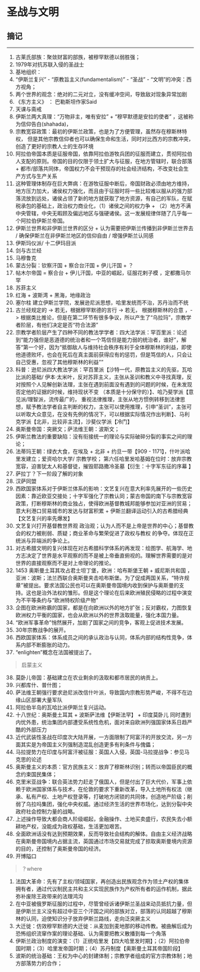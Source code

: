 # 圣战与文明


## 摘记
---

1. 古莱氏部族：聚敛财富的部族，被穆罕默德以弱胜强；
2. 1979年对抗苏联入侵的圣战士
3. 基地组织：
4. “伊斯兰复兴” - “原教旨主义(fundamentalism)” - “圣战” - “文明”的冲突：西方视角；
5. 两个世界的观念：绝对的二元对立，没有缓冲空间，导致敌对现象异常加剧
6. 《东方主义》 ： 巴勒斯坦作家Said 
7. 天课与斋戒
8. 伊斯兰两大真理：“万物非主，唯有安拉” + “穆罕默德是安拉的使者” ，这被称为信仰告白(shahada)， 
9. 宗教宽容政策：最初的伊斯兰政策，也是为了方便管理，虽然存在穆斯林特权， 但是其他宗教信仰者也可以确保生命和生活，同时对比西方的宗教冲突，创造了更好的宗教人士的生存环境
10. 阿拉伯帝国本质是征服帝国，依靠阿拉伯游牧兵团的征服而建立，贯彻阿拉伯人支配的原则。帝国的目的仅限于领土扩大与征服，在地方管辖时，联合部落 + 都市/部落共同体，帝国权力不会干预现存的社会经济结构，不改变社会生产方式与生产关系
11. 这种管理体制存在巨大弊病：在游牧征服中断后，帝国财政必须由地方维持，地方压力加大，诸侯权力强化，而且由于征服时将一些比较难以服从的强力部落流放到远处，诸侯占领了新的地方就获取了地方资源，有自己的军队，在赋税承包的基础上，政治权力商业化，（1）诸侯之间的权力争 + （2）地方不满中央管辖，中央无暇顾及偏远地区与强硬诸侯。这一发展规律伴随了几乎每一个阿拉伯伊斯兰帝国。
12. 伊斯兰世界和非伊斯兰世界的区分 + 认为需要把伊斯兰传播到非伊斯兰世界去 / 确保伊斯兰在非伊斯兰地区的信仰自由 / 增强伊斯兰认同感 
13. 伊斯玛仪派/ 十二伊玛目派
14. 剑与古兰经
15. 马穆鲁克 
16. 蒙古分裂：钦察汗国 + 察合台汗国 + 伊儿汗国 + ？
17. 帖木尔帝国 = 察合台 + 伊儿汗国，中亚的崛起，征服花剌子模 ，定都撒马尔罕 
18. 苏菲主义 
19. 红海 + 波斯湾 + 黑海，地缘政治
20. 塞尔柱 建立伊斯兰学院，发展逊尼派思想，哈里发统而不治，苏丹治而不统
21. 古兰经规定的 -> 若无，根据穆罕默德的言行 -> 若无， 根据穆斯林的合意 ，-> 根据类比推论，但是在第二环节有很多争议，所以产生了“乌拉玛”，宗教学者阶层，有他们决定是否“符合法源”
22. 宗教学者阶层产生了四种不同的教法学学者：四大法学派：罕百里派：论述到“能力强但是恶道德的统治者和一个笃信但是能力弱的统治者，谁好”，解答“第一个好，因为“抵御敌人与维持社会秩序有利于全体穆斯林的利益，即使他道德败坏，也会在死后在真主面前获得应有的惩罚，但是笃信的人，只会让自己受惠，忽视了其他穆斯林的利益””
23. 科普：逊尼派四大教法学派：罕百里派【沙特一代，原教旨主义的先驱，瓦哈比派的基础/ 伊本·太米叶，反对苏菲主义，主张从圣训和教义中寻找真理，反对按照个人见解创新法理，主张在遇到前面没有遇到的问题的时候，在未发现否定他的证据的时候，维持现状不变 （本质是十分保守的）】、哈乃斐学派【意见派/理智派，流传最广的， 重视法律推理，主张从地方惯例转移到法律思想，赋予教法学者自主判断的权力，主张可以使用推理，引申“圣训”，主张可以听取大众意见，在没有先例的情况下，可以根据实际情况作出判断】、马利克学派【北非，比较非主流】，沙斐仪学派【冷门】
24. 奥斯曼帝国：突厥文；萨法维王朝：波斯文；
25. 伊斯兰教法的重要缺陷：没有衔接统一的理论与实际破碎分裂的事实之间的理论；
26. 法蒂玛王朝：绿衣大食，在埃及 + 北非 + 约旦一带【909 - 1171】，什叶派哈里发建立；爱资哈尔大学/ 宗教学校； 第六任哈里发哈基姆在位时：放弃宗教宽容，迫害犹太人和基督徒，摧毁耶路撒冷圣墓【衍生：十字军东征的序幕 】
27. 萨拉丁？下一阶段了解的对象
28. 汉萨同盟
29. 西欧国家体系对于伊斯兰体系的影响：文艺复兴在意大利率先展开的一些历史因素：靠近欧亚交接处；十字军强化了宗教认同；蒙古帝国的南下与宗教宽容政策，打断穆斯林的商业独占，使得欧洲基督教城邦能够参加对亚洲的贸易；意大利港口贸易城市的发达与财富积累 + 伊斯兰翻译运动引入的古希腊经典 【文艺复兴的率先爆发】
30. 文艺复兴打开基督教世界观 政治观；认为人而不是上帝是世界的中心；基督教会的权力被削弱、质疑；商业革命与繁荣促进了政权与教权 的争夺。体现在正统派与异端派的争论上。
31. 对古希腊文明的复兴体现在对古希腊科学体系的再发现：绘图学、航海学、地方志决定了世界是水平观察的而不是被上帝垂直俯视的。理解世界需要的是对世界的直接观察而不是对上帝理论的推论。
32. 1453 奥斯曼土耳其攻占君士坦丁堡，欧洲：哈布斯堡王朝 + 威尼斯共和国 ，亚洲：波斯；法兰西联合奥斯曼夹击哈布斯堡。为了促成两国关系，“特许规章”被提出。要求法国公民也可以在奥斯曼帝国境内收到保护与奥斯曼的支持。这也是治外法权的雏形。但是这个理论在后来欧洲殖民侵略的过程中演变为不平等条约与“欧洲特权阶级产物”
33. 企图在欧洲称霸的国家，都是在向欧洲以外的地方扩张；反对霸权，力图恢复欧洲权力平衡的国家，也会从欧洲以外的世界汲取能量，强化本国力量。
34. “欧洲军事革命”悄然展开，加剧了国家之间的竞争，客观上促进技术发展。
35. 30年宗教战争的展开。
36. 西欧国家体系：体系成员之间的承认政治与认同，体系内部的结构性竞争，体系内部不断膨胀的动力。
37. “enlighten”概念在法国被提出了。
> 启蒙主义
38. 莫卧儿帝国：基础建立在农业剩余的汲取和都市居民的纳贡上。
39. 兴都库什、普什图；
40. 萨法维王朝强行要求逊尼派改信什叶派，导致国内宗教形势严峻，不得不在边缘山区部署大量军队
41. 阿拉伯半岛的瓦哈比派伊斯兰复兴运动。
42. 十八世纪：奥斯曼土耳其 + 波斯萨法维【伊斯法罕】 + 印度莫卧儿 同时遭到内忧外患，统治集团内部遭受系统性危机，面对来自欧洲列强国家体系日趋严酷的外部压力
43. 近代武装性圣战在印度次大陆开展，一方面限制了阿富汗的开放交流，另一方面其实是为帝国主义列强制造混乱创造更多有利条件与傀儡；
44. 马拉提势力在印度与阿富汗被征服：英国人入侵，英国-马拉提战争：参见马克思的论述
45. 奥斯曼主义的本质：官方民族主义：放弃了穆斯林识别；转而以帝国臣民的概念约束国民集体；
46. 克里米亚战争：联合英法势力赶走了俄国人，但是付出了巨大代价，军事上依赖于欧洲国家体系与技术，在伦敦的要求下重新改革，导入土地所有权法（继承、私有产权、土地产权登录等，打破地方闭锁的共同体，创造地产阶级；削弱了乌拉吗集团，强化中央权威。通过经济生活的世界市场化，达到分裂中央政府社会控制力量的战略。
47. 上述操作导致大都会商人阶级崛起，金融操作、土地买卖盛行，农民失去小额耕地产权，没能成为政权基础，生活更加艰苦。
48. 全面欧洲话没有达到预期效果，反而导致社会结构的解体。自由主义经济战略在奥斯曼帝国境内占据主流，英国通过市场交易就完成了掠取奥斯曼境内资源的目的，还控制了奥斯曼帝国的经济。
49. 开博隘口
> ？where
1.  法国大革命：先有了主权/领域国家，再创造出民族观念作为领土产权的集体拥有者，通过代议制民主共和主义实现民族作为产权所有者的运作机制，据此弥补废除王政带来的法理鸿沟
2.  在中亚被俄罗斯征服的过程中，尽管曾经诉诸伊斯兰圣战来动员抵抗力量，但是伊斯兰主义没有超过中亚三个汗国之间的部族对立，部落的认同超越了穆斯林的认同，迫使知识分子放弃伊斯兰路线，走向泛突厥主义
3.  大迁徙：仿效穆罕默德的大迁徙：从麦加到麦地那的移动传教。被曲解后成为恐怖组织流窜作案的理论基础、认为需要把教义散播到每一个角落 
4.  伊斯兰政治制度的演变：（1）正统哈里发【四大哈里发时期】；（2）阿拉伯帝国时期；（3）哈里发帝国时期；（4）苏丹制度【奥斯曼土耳其帝国阶段】
5.  波斯的统治基础：王权为中心的封建体制；宗教学者组成的官方宗教体制；地方部落势力的合作；
